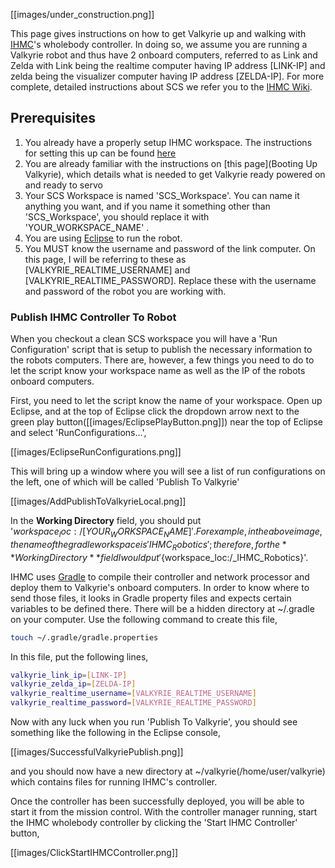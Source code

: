 [[images/under_construction.png]]

This page gives instructions on how to get Valkyrie up and walking with [IHMC](http://robots.ihmc.us/)'s wholebody controller. In doing so, we assume you are running a Valkyrie robot and thus have 2 onboard computers, referred to as Link and Zelda with Link being the realtime computer having IP address [LINK-IP] and zelda being the visualizer computer having IP address [ZELDA-IP]. For more complete, detailed instructions about SCS we refer you to the [IHMC Wiki](https://github.com/ihmcrobotics/ihmc-open-robotics-software/wiki).

## Prerequisites
1. You already have a properly setup IHMC workspace. The instructions for setting this up can be found [here](https://github.com/ihmcrobotics/ihmc-open-robotics-software/wiki)
2. You are already familiar with the instructions on [this page](Booting Up Valkyrie), which details what is needed to get Valkyrie ready powered on and ready to servo
3. Your SCS Workspace is named 'SCS_Workspace'. You can name it anything you want, and if you name it something other than 'SCS_Workspace', you should replace it with 'YOUR_WORKSPACE_NAME' .
4. You are using [Eclipse](https://www.google.com/search?q=Eclipse+IDE&oq=Eclipse+IDE&aqs=chrome..69i57j69i60l5.1639j0j7&sourceid=chrome&es_sm=93&ie=UTF-8) to run the robot.
5. You MUST know the username and password of the link computer. On this page, I will be referring to these as [VALKYRIE_REALTIME_USERNAME] and [VALKYRIE_REALTIME_PASSWORD]. Replace these with the username and password of the robot you are working with.

### Publish IHMC Controller To Robot
When you checkout a clean SCS workspace you will have a 'Run Configuration' script that is setup to publish the necessary information to the robots computers. There are, however, a few things you need to do to let the script know your workspace name as well as the IP of the robots onboard computers.

First, you need to let the script know the name of your workspace. Open up Eclipse, and at the top of Eclipse click the dropdown arrow next to the green play button([[images/EclipsePlayButton.png]]) near the top of Eclipse and select 'RunConfigurations...',

[[images/EclipseRunConfigurations.png]]

This will bring up a window where you will see a list of run configurations on the left, one of which will be called 'Publish To Valkyrie'

[[images/AddPublishToValkyrieLocal.png]]

In the **Working Directory** field, you should put '${workspace_loc:/[YOUR_WORKSPACE_NAME]}'. For example, in the above image, the name of the gradle workspace is 'IHMC_Robotics'; therefore, for the **Working Directory** field I would put '${workspace_loc:/_IHMC_Robotics}'.

IHMC uses [Gradle](http://gradle.org/) to compile their controller and network processor and deploy them to Valkyrie's onboard computers. In order to know where to send those files, it looks in Gradle property files and expects certain variables to be defined there. There will be a hidden directory at ~/.gradle on your computer. Use the following command to create this file,

```bash
touch ~/.gradle/gradle.properties
```

In this file, put the following lines,

```bash
valkyrie_link_ip=[LINK-IP]
valkyrie_zelda_ip=[ZELDA-IP]
valkyrie_realtime_username=[VALKYRIE_REALTIME_USERNAME]
valkyrie_realtime_password=[VALKYRIE_REALTIME_PASSWORD]
```

Now with any luck when you run 'Publish To Valkyrie', you should see something like the following in the Eclipse console,

[[images/SuccessfulValkyriePublish.png]]

and you should now have a new directory at ~/valkyrie(/home/user/valkyrie) which contains files for running IHMC's controller.

Once the controller has been successfully deployed, you will be able to start it from the mission control. With the controller manager running, start the IHMC wholebody controller by clicking the 'Start IHMC Controller' button,

[[images/ClickStartIHMCController.png]]